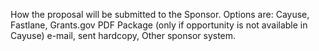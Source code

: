 How the proposal will be submitted to the Sponsor.  Options are: Cayuse, Fastlane, Grants.gov PDF Package (only if opportunity is not available in Cayuse) e-mail, sent hardcopy, Other sponsor system.
